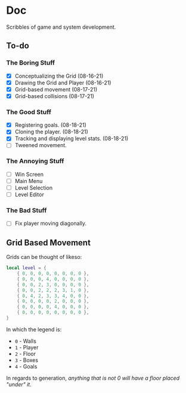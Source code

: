 # Doc
Scribbles of game and system development.

## To-do
### The Boring Stuff
- [x] Conceptualizing the Grid (08-16-21)
- [x] Drawing the Grid and Player (08-16-21)
- [x] Grid-based movement (08-17-21)
- [x] Grid-based collisions (08-17-21)

### The Good Stuff
- [x] Registering goals. (08-18-21)
- [x] Cloning the player. (08-18-21)
- [x] Tracking and displaying level stats. (08-18-21)
- [ ] Tweened movement.

### The Annoying Stuff
- [ ] Win Screen
- [ ] Main Menu
- [ ] Level Selection
- [ ] Level Editor

### The Bad Stuff
- [ ] Fix player moving diagonally.

## Grid Based Movement
Grids can be thought of likeso:
```lua
local level = {
    { 0, 0, 0, 0, 0, 0, 0, 0 },
    { 0, 0, 0, 4, 0, 0, 0, 0 },
    { 0, 0, 2, 3, 0, 0, 0, 0 },
    { 0, 0, 2, 2, 2, 3, 1, 0 },
    { 0, 4, 2, 3, 3, 4, 0, 0 },
    { 0, 0, 0, 0, 2, 0, 0, 0 },
    { 0, 0, 0, 0, 4, 0, 0, 0 },
    { 0, 0, 0, 0, 0, 0, 0, 0 },
}
```

In which the legend is:
- `0` - Walls
- `1` - Player
- `2` - Floor
- `3` - Boxes
- `4` - Goals

In regards to generation, *anything that is not 0 will have a floor placed "under" it*.